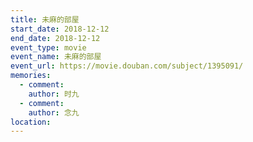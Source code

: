 ```yaml
---
title: 未麻的部屋
start_date: 2018-12-12
end_date: 2018-12-12
event_type: movie
event_name: 未麻的部屋
event_url: https://movie.douban.com/subject/1395091/
memories:
  - comment: 
    author: 时九
  - comment: 
    author: 念九  
location: 
---
```

